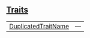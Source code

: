 
## [Traits](./hello_world-traits.md)

| | |
|:---|:---|
| [DuplicatedTraitName](./hello_world-DuplicatedTraitName.md) | — |
